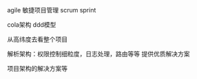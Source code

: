 agile 敏捷项目管理
scrum
sprint

cola架构
ddd模型




从高纬度去看整个项目

解析架构：权限控制细粒度，日志处理，路由等等  提供优质解决方案

项目架构的解决方案等
